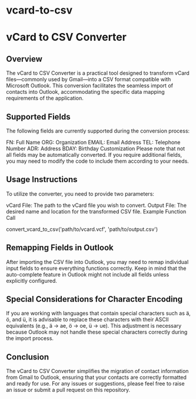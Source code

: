 # vcard-to-csv
<h1>vCard to CSV Converter</h1>
<h2>Overview</h2>
The vCard to CSV Converter is a practical tool designed to transform vCard files—commonly used by Gmail—into a CSV format compatible with Microsoft Outlook. This conversion facilitates the seamless import of contacts into Outlook, accommodating the specific data mapping requirements of the application.

<h2>Supported Fields</h2>
The following fields are currently supported during the conversion process:

FN: Full Name
ORG: Organization
EMAIL: Email Address
TEL: Telephone Number
ADR: Address
BDAY: Birthday
Customization
Please note that not all fields may be automatically converted. If you require additional fields, you may need to modify the code to include them according to your needs.

<h2>Usage Instructions</h2>
To utilize the converter, you need to provide two parameters:

vCard File: The path to the vCard file you wish to convert.
Output File: The desired name and location for the transformed CSV file.
Example Function Call

convert_vcard_to_csv('path/to/vcard.vcf', 'path/to/output.csv')

<h2>Remapping Fields in Outlook</h2>
After importing the CSV file into Outlook, you may need to remap individual input fields to ensure everything functions correctly. Keep in mind that the auto-complete feature in Outlook might not include all fields unless explicitly configured.

<h2>Special Considerations for Character Encoding</h2>
If you are working with languages that contain special characters such as ä, ö, and ü, it is advisable to replace these characters with their ASCII equivalents (e.g., ä → ae, ö → oe, ü → ue). This adjustment is necessary because Outlook may not handle these special characters correctly during the import process.

<h2>Conclusion</h2>
The vCard to CSV Converter simplifies the migration of contact information from Gmail to Outlook, ensuring that your contacts are correctly formatted and ready for use. For any issues or suggestions, please feel free to raise an issue or submit a pull request on this repository.
